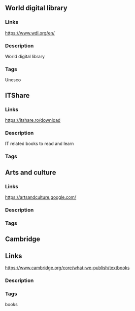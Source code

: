 ## World digital library

### Links
https://www.wdl.org/en/

### Description
World digital library

### Tags
Unesco

## ITShare

### Links
https://itshare.ro/download

### Description
IT related books to read and learn 

### Tags


## Arts and culture

### Links
https://artsandculture.google.com/

### Description

### Tags 

## Cambridge

## Links
https://www.cambridge.org/core/what-we-publish/textbooks

### Description

### Tags
books

